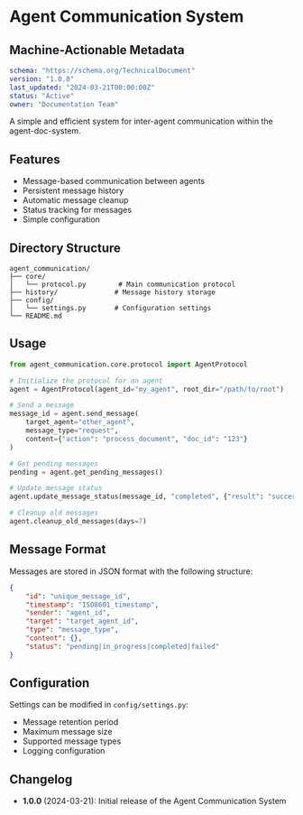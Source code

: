 # Agent Communication System

## Machine-Actionable Metadata
```yaml
schema: "https://schema.org/TechnicalDocument"
version: "1.0.0"
last_updated: "2024-03-21T00:00:00Z"
status: "Active"
owner: "Documentation Team"
```

A simple and efficient system for inter-agent communication within the agent-doc-system.

## Features

- Message-based communication between agents
- Persistent message history
- Automatic message cleanup
- Status tracking for messages
- Simple configuration

## Directory Structure

```
agent_communication/
├── core/
│   └── protocol.py        # Main communication protocol
├── history/              # Message history storage
├── config/
│   └── settings.py       # Configuration settings
└── README.md
```

## Usage

```python
from agent_communication.core.protocol import AgentProtocol

# Initialize the protocol for an agent
agent = AgentProtocol(agent_id="my_agent", root_dir="/path/to/root")

# Send a message
message_id = agent.send_message(
    target_agent="other_agent",
    message_type="request",
    content={"action": "process_document", "doc_id": "123"}
)

# Get pending messages
pending = agent.get_pending_messages()

# Update message status
agent.update_message_status(message_id, "completed", {"result": "success"})

# Cleanup old messages
agent.cleanup_old_messages(days=7)
```

## Message Format

Messages are stored in JSON format with the following structure:

```json
{
    "id": "unique_message_id",
    "timestamp": "ISO8601_timestamp",
    "sender": "agent_id",
    "target": "target_agent_id",
    "type": "message_type",
    "content": {},
    "status": "pending|in_progress|completed|failed"
}
```

## Configuration

Settings can be modified in `config/settings.py`:
- Message retention period
- Maximum message size
- Supported message types
- Logging configuration

## Changelog

- **1.0.0** (2024-03-21): Initial release of the Agent Communication System 